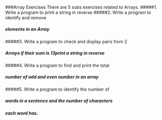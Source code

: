 ###Array Exercises
There are 5 subs exercises related to Arrays.
#####1. Write a program to print a string in reverse
#####2. Write a program to identify and remove
#####   elements in an Array
#####3. Write a program to check and display pairs from 2
##### Arrays if their sum is 13print a string in reverse
#####4. Write a program to find and print the total
##### number of odd and even number in an array
#####5. Write a program to identify the number of 
##### words in a sentence and the number of characters
##### each word has.
